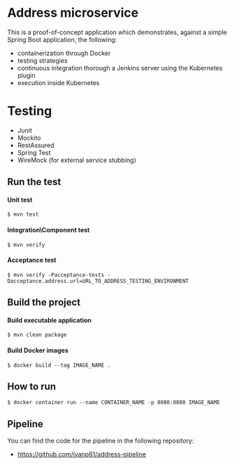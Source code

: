 # Address microservice

This is a proof-of-concept application which demonstrates, against a simple Spring Boot application, the following: 

- containerization through Docker
- testing strategies
- continuous integration thorough a Jenkins server using the Kubernetes plugin
- execution inside Kubernetes

# Testing

- Junit
- Mockito
- RestAssured
- Spring Test
- WireMock (for external service stubbing)

## Run the test

#### Unit test  
```
$ mvn test
```

#### Integration\Component test
```
$ mvn verify
```
#### Acceptance test
```
$ mvn verify -Pacceptance-tests -Dacceptance.address.url=URL_TO_ADDRESS_TESTING_ENVIRONMENT
```

## Build the project

#### Build executable application	
```
$ mvn clean package
```

#### Build Docker images
```
$ docker build --tag IMAGE_NAME .
```

## How to run
 
```
$ docker container run --name CONTAINER_NAME -p 8080:8080 IMAGE_NAME
```
## Pipeline
You can find the code for the pipeline in the following repository:

- https://github.com/ivanp81/address-pipeline